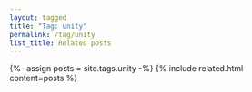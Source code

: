 ```yaml
---
layout: tagged
title: "Tag: unity"
permalink: /tag/unity
list_title: Related posts
---
```


{%- assign posts = site.tags.unity -%}
{% include related.html content=posts %}

